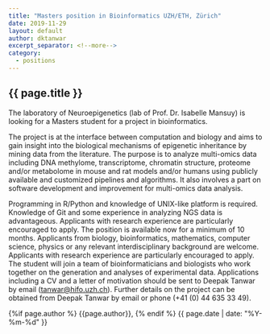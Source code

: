 ```yaml
---
title: "Masters position in Bioinformatics UZH/ETH, Zürich"
date: 2019-11-29
layout: default
author: dktanwar
excerpt_separator: <!--more-->
category:
  - positions
---
```


## {{ page.title }}

The laboratory of Neuroepigenetics (lab of Prof. Dr. Isabelle Mansuy) is looking for a Masters student for a project in bioinformatics.

The project is at the interface between computation and biology and aims to gain insight into the biological mechanisms of epigenetic inheritance by mining data from the literature. The purpose is to analyze multi-omics data including DNA methylome, transcriptome, chromatin structure, proteome and/or metabolome in mouse and rat models and/or humans using publicly available and customized pipelines and algorithms. It also involves a part on software development and improvement for multi-omics data analysis.

Programming in R/Python and knowledge of UNIX-like platform is required. Knowledge of Git and some experience in analyzing NGS data is advantageous. Applicants with research experience are particularly encouraged to apply. The position is available now for a minimum of 10 months. Applicants from biology, bioinformatics, mathematics, computer science, physics or any relevant interdisciplinary background are welcome. Applicants with research experience are particularly encouraged to apply. The student will join a team of bioinformaticians and biologists who work together on the generation and analyses of experimental data.
Applications including a CV and a letter of motivation should be sent to Deepak Tanwar by email (tanwar@hifo.uzh.ch). Further details on the project can be obtained from Deepak Tanwar by email or phone (+41 (0) 44 635 33 49).


<div class="pagestamp">
{%if page.author %}
  {{page.author}},
{% endif %}
{{ page.date | date: "%Y-%m-%d" }}
</div>
